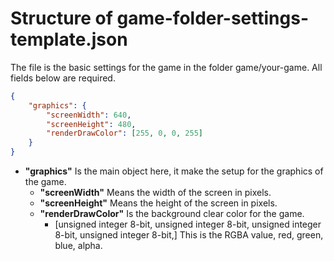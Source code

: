 # Structure of game-folder-settings-template.json

The file is the basic settings for the game in the folder game/your-game. All fields below are required. 

```json
{ 
	"graphics": {
		"screenWidth": 640, 
		"screenHeight": 480, 
		"renderDrawColor": [255, 0, 0, 255] 
	}
}
```

- **"graphics"** Is the main object here, it make the setup for the graphics of the game.
  - **"screenWidth"** Means the width of the screen in pixels.
  - **"screenHeight"** Means the height of the screen in pixels.
  - **"renderDrawColor"** Is the background clear color for the game.
    - [unsigned integer 8-bit, unsigned integer 8-bit, unsigned integer 8-bit, unsigned integer 8-bit,] This is the RGBA value, red, green, blue, alpha.
